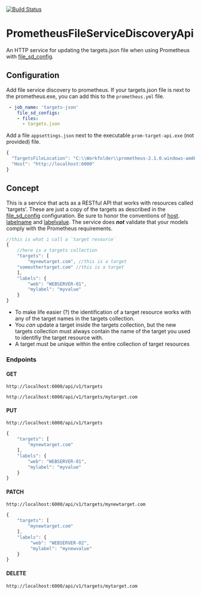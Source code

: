 [![Build Status](https://travis-ci.org/SylvesterMachielse/prom-target-api.svg?branch=master)](https://travis-ci.org/SylvesterMachielse/prom-target-api)

# PrometheusFileServiceDiscoveryApi
An HTTP service for updating the targets.json file when using Prometheus with 
[file_sd_config](https://prometheus.io/docs/prometheus/latest/configuration/configuration/#%3Cfile_sd_config%3E). 

## Configuration
Add file service discovery to prometheus. If your targets.json file is next to the prometheus.exe, you can add this to the `prometheus.yml` file.
```YAML
 - job_name: 'targets-json'
    file_sd_configs:
    - files:
      - targets.json
```

Add a file `appsettings.json` next to the executable `prom-target-api.exe` (not provided) file.

```javascript
{ 
  "TargetsFileLocation": "C:\\Workfolder\\prometheus-2.1.0.windows-amd64\\targets.json",
  "Host": "http://localhost:6000"
}
```

## Concept
This is a service that acts as a RESTful API that works with resources called 'targets'. These are just a copy of the targets as described in the [file_sd_config](https://prometheus.io/docs/prometheus/latest/configuration/configuration/#%3Clabelname%3E) configuration. Be sure to honor the conventions of [host](https://prometheus.io/docs/prometheus/latest/configuration/configuration/#%3Chost%3E). [labelname](https://prometheus.io/docs/prometheus/latest/configuration/configuration/#%3Clabelname%3E) and [labelvalue](https://prometheus.io/docs/prometheus/latest/configuration/configuration/#%3Clabelname%3E). The service does **_not_** validate that your models comply with the Prometheus requirements. 

``` javascript
//this is what i call a `target resource` 
{
    //here is a targets collection
    "targets": [
        "mynewtarget.com", //this is a target
	"someothertarget.com" //this is a target
    ],
    "labels": {
        "web": "WEBSERVER-01",      
        "mylabel": "myvalue"      
    }
}
```

* To make life easier (?) the identification of a target resource works with any of the target names in the targets collection. 
* You _can_ update a target inside the targets collection, but the new targets collection must always contain the name of the target you used to identifiy the target resource with.
* A target must be unique within the entire collection of target resources

### Endpoints
#### GET
`http://localhost:6000/api/v1/targets`

`http://localhost:6000/api/v1/targets/mytarget.com` 

#### PUT
`http://localhost:6000/api/v1/targets`

``` javascript
{
    "targets": [
        "mynewtarget.com"
    ],
    "labels": {
        "web": "WEBSERVER-01",      
        "mylabel": "myvalue"      
    }
}
```

#### PATCH
`http://localhost:6000/api/v1/targets/mynewtarget.com`

``` javascript
{
    "targets": [
        "mynewtarget.com"
    ],
    "labels": {
         "web": "WEBSERVER-02",       
         "mylabel": "mynewvalue"       
    }
}
```

#### DELETE
`http://localhost:6000/api/v1/targets/mytarget.com`
